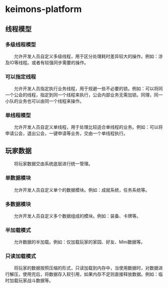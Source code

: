 # keimons-platform

## 线程模型

### 多级线程模型

&emsp;&emsp;允许开发人员自定义多级线程，用于区分处理耗时差异较大的操作。例如：涉及IO等线程。或者有较强同步需要的操作。

### 可以指定线程

&emsp;&emsp;允许开发人员指定执行业务线程，用于规避一些不必要的锁。例如：可以将同一个公会的线程，指定到同一个线程来执行，公会内部业务无需加锁。同理，同一小队的业务也可以由同一个线程来操作。

### 单线程模型

&emsp;&emsp;允许开发人员自定义单线程，用于处理比较适合单线程的业务。例如：可以将申请公会，退出公会，一键申请等业务，交由一个单线程执行。

## 玩家数据

&emsp;&emsp;将玩家数据交由系统底层进行统一管理。

### 单数据模块

&emsp;&emsp;允许开发人员自定义单个的数据模块。例如：成就系统，任务系统等。

### 多数据模块

&emsp;&emsp;允许开发人员自定义多个数据组成的模块。例如：装备、卡牌等。

### 半加载模式

&emsp;&emsp;允许数据的半加载。例如：仅加载玩家的家园、好友、Mini数据等。

### 只读加载模式

&emsp;&emsp;将玩家的数据按照压缩的形式，只读加载到内存中，当使用数据时，对数据进行解压，使用完后，将数据存入软引用，如果内存不足则直接释放数据。例如：临时加载玩家战斗数据等。